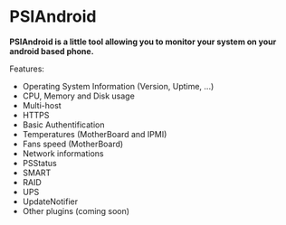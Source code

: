 PSIAndroid
=========================

**PSIAndroid is a little tool allowing you to monitor your system on your android based phone.**

Features:

 * Operating System Information (Version, Uptime, ...)
 * CPU, Memory and Disk usage
 * Multi-host
 * HTTPS
 * Basic Authentification
 * Temperatures (MotherBoard and IPMI)
 * Fans speed (MotherBoard)
 * Network informations
 * PSStatus
 * SMART
 * RAID
 * UPS
 * UpdateNotifier
 * Other plugins (coming soon)
